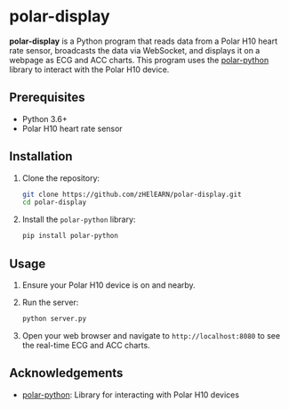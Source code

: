 # polar-display

**polar-display** is a Python program that reads data from a Polar H10 heart rate sensor, broadcasts the data via WebSocket, and displays it on a webpage as ECG and ACC charts. This program uses the [polar-python](https://github.com/zHElEARN/polar-python) library to interact with the Polar H10 device.

## Prerequisites

-   Python 3.6+
-   Polar H10 heart rate sensor

## Installation

1. Clone the repository:

    ```bash
    git clone https://github.com/zHElEARN/polar-display.git
    cd polar-display
    ```

2. Install the `polar-python` library:

    ```bash
    pip install polar-python
    ```

## Usage

1. Ensure your Polar H10 device is on and nearby.

2. Run the server:

    ```bash
    python server.py
    ```

3. Open your web browser and navigate to `http://localhost:8080` to see the real-time ECG and ACC charts.

## Acknowledgements

-   [polar-python](https://pypi.org/project/polar-python/): Library for interacting with Polar H10 devices
